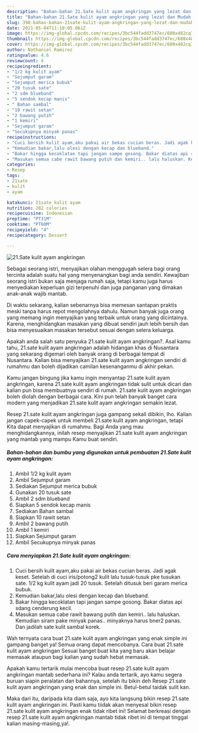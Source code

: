 ```yaml
---
description: "Bahan-bahan 21.Sate kulit ayam angkringan yang lezat dan Mudah Dibuat"
title: "Bahan-bahan 21.Sate kulit ayam angkringan yang lezat dan Mudah Dibuat"
slug: 398-bahan-bahan-21sate-kulit-ayam-angkringan-yang-lezat-dan-mudah-dibuat
date: 2021-05-04T11:10:05.061Z
image: https://img-global.cpcdn.com/recipes/3bc544fadd3747ec/680x482cq70/21sate-kulit-ayam-angkringan-foto-resep-utama.jpg
thumbnail: https://img-global.cpcdn.com/recipes/3bc544fadd3747ec/680x482cq70/21sate-kulit-ayam-angkringan-foto-resep-utama.jpg
cover: https://img-global.cpcdn.com/recipes/3bc544fadd3747ec/680x482cq70/21sate-kulit-ayam-angkringan-foto-resep-utama.jpg
author: Nathaniel Ramirez
ratingvalue: 4.6
reviewcount: 4
recipeingredient:
- "1/2 kg kulit ayam"
- "Sejumput garam"
- "Sejumput merica bubuk"
- "20 tusuk sate"
- "2 sdm blueband"
- "5 sendok kecap manis"
- " Bahan sambal"
- "10 rawit setan"
- "2 bawang putih"
- "1 kemiri"
- "Sejumput garam"
- "Secukupnya minyak panas"
recipeinstructions:
- "Cuci bersih kulit ayam,aku pakai air bekas cucian beras. Jadi agak keset. Setelah di cuci iris/potong2 kulit lalu tusuk-tusuk pke tusukan sate. 1/2 kg kulit ayam jadi 20 tusuk. Setelah ditusuk beri garam merica bubuk."
- "Kemudian bakar,lalu olesi dengan kecap dan blueband."
- "Bakar hingga kecoklatan tapi jangan sampe gosong. Bakar diatas api sdang cenderung kecil."
- "Masukan semua cabe rawit bawang putih dan kemiri.. lalu haluskan. Kemudian siram pake minyak panas.. minyaknya harus bner2 panas. Dan jadilah sate kulit sambal korek."
categories:
- Resep
tags:
- 21sate
- kulit
- ayam

katakunci: 21sate kulit ayam 
nutrition: 282 calories
recipecuisine: Indonesian
preptime: "PT31M"
cooktime: "PT60M"
recipeyield: "4"
recipecategory: Dessert

---
```



![21.Sate kulit ayam angkringan](https://img-global.cpcdn.com/recipes/3bc544fadd3747ec/680x482cq70/21sate-kulit-ayam-angkringan-foto-resep-utama.jpg)

Sebagai seorang istri, menyajikan olahan menggugah selera bagi orang tercinta adalah suatu hal yang menyenangkan bagi anda sendiri. Kewajiban seorang istri bukan saja menjaga rumah saja, tetapi kamu juga harus menyediakan keperluan gizi terpenuhi dan juga panganan yang dimakan anak-anak wajib mantab.

Di waktu  sekarang, kalian sebenarnya bisa memesan santapan praktis meski tanpa harus repot mengolahnya dahulu. Namun banyak juga orang yang memang ingin menyajikan yang terbaik untuk orang yang dicintainya. Karena, menghidangkan masakan yang dibuat sendiri jauh lebih bersih dan bisa menyesuaikan masakan tersebut sesuai dengan selera keluarga. 



Apakah anda salah satu penyuka 21.sate kulit ayam angkringan?. Asal kamu tahu, 21.sate kulit ayam angkringan adalah hidangan khas di Nusantara yang sekarang digemari oleh banyak orang di berbagai tempat di Nusantara. Kalian bisa menyajikan 21.sate kulit ayam angkringan sendiri di rumahmu dan boleh dijadikan camilan kesenanganmu di akhir pekan.

Kamu jangan bingung jika kamu ingin menyantap 21.sate kulit ayam angkringan, karena 21.sate kulit ayam angkringan tidak sulit untuk dicari dan kalian pun bisa membuatnya sendiri di rumah. 21.sate kulit ayam angkringan boleh diolah dengan berbagai cara. Kini pun telah banyak banget cara modern yang menjadikan 21.sate kulit ayam angkringan semakin lezat.

Resep 21.sate kulit ayam angkringan juga gampang sekali dibikin, lho. Kalian jangan capek-capek untuk membeli 21.sate kulit ayam angkringan, tetapi Kita dapat menyajikan di rumahmu. Bagi Anda yang mau menghidangkannya, inilah resep menyajikan 21.sate kulit ayam angkringan yang mantab yang mampu Kamu buat sendiri.

<!--inarticleads1-->

##### Bahan-bahan dan bumbu yang digunakan untuk pembuatan 21.Sate kulit ayam angkringan:

1. Ambil 1/2 kg kulit ayam
1. Ambil Sejumput garam
1. Sediakan Sejumput merica bubuk
1. Gunakan 20 tusuk sate
1. Ambil 2 sdm blueband
1. Siapkan 5 sendok kecap manis
1. Sediakan  Bahan sambal
1. Siapkan 10 rawit setan
1. Ambil 2 bawang putih
1. Ambil 1 kemiri
1. Siapkan Sejumput garam
1. Ambil Secukupnya minyak panas




<!--inarticleads2-->

##### Cara menyiapkan 21.Sate kulit ayam angkringan:

1. Cuci bersih kulit ayam,aku pakai air bekas cucian beras. Jadi agak keset. Setelah di cuci iris/potong2 kulit lalu tusuk-tusuk pke tusukan sate. 1/2 kg kulit ayam jadi 20 tusuk. Setelah ditusuk beri garam merica bubuk.
1. Kemudian bakar,lalu olesi dengan kecap dan blueband.
1. Bakar hingga kecoklatan tapi jangan sampe gosong. Bakar diatas api sdang cenderung kecil.
1. Masukan semua cabe rawit bawang putih dan kemiri.. lalu haluskan. Kemudian siram pake minyak panas.. minyaknya harus bner2 panas. Dan jadilah sate kulit sambal korek.




Wah ternyata cara buat 21.sate kulit ayam angkringan yang enak simple ini gampang banget ya! Semua orang dapat mencobanya. Cara buat 21.sate kulit ayam angkringan Sesuai banget buat kita yang baru akan belajar memasak ataupun bagi kalian yang sudah hebat memasak.

Apakah kamu tertarik mulai mencoba buat resep 21.sate kulit ayam angkringan mantab sederhana ini? Kalau anda tertarik, ayo kamu segera buruan siapin peralatan dan bahannya, setelah itu bikin deh Resep 21.sate kulit ayam angkringan yang enak dan simple ini. Betul-betul taidak sulit kan. 

Maka dari itu, daripada kita diam saja, ayo kita langsung bikin resep 21.sate kulit ayam angkringan ini. Pasti kamu tiidak akan menyesal bikin resep 21.sate kulit ayam angkringan enak tidak ribet ini! Selamat berkreasi dengan resep 21.sate kulit ayam angkringan mantab tidak ribet ini di tempat tinggal kalian masing-masing,ya!.

